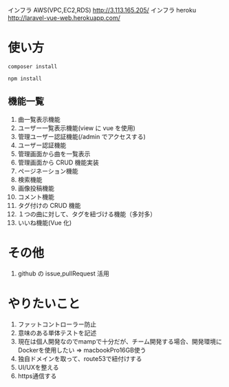 インフラ AWS(VPC,EC2,RDS)  http://3.113.165.205/
インフラ heroku http://laravel-vue-web.herokuapp.com/


# 使い方

```
composer install

npm install
```

## 機能一覧

1. 曲一覧表示機能
2. ユーザー一覧表示機能(view に vue を使用)
3. 管理ユーザー認証機能(/admin でアクセスする)
4. ユーザー認証機能
5. 管理画面から曲を一覧表示
6. 管理画面から CRUD 機能実装
7. ページネーション機能
8. 検索機能
9. 画像投稿機能
10. コメント機能
11. タグ付けの CRUD 機能
12. １つの曲に対して、タグを紐づける機能（多対多）
13. いいね機能(Vue 化)

# その他

1. github の issue,pullRequest 活用

# やりたいこと
1. ファットコントローラー防止
2. 意味のある単体テストを記述
3. 現在は個人開発なのでmampで十分だが、チーム開発する場合、開発環境にDockerを使用したい => macbookPro16GB使う  
4. 独自ドメインを取って、route53で紐付けする
5. UI/UXを整える
6. https通信する
